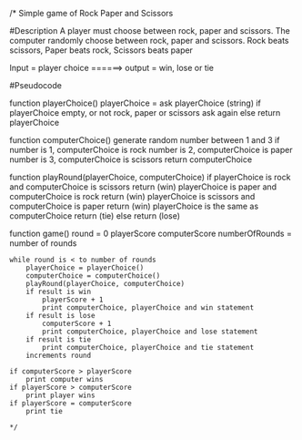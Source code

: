 /*  Simple game of Rock Paper and Scissors 

#Description
A player must choose between rock, paper and scissors. 
The computer randomly choose between rock, paper and scissors.
Rock beats scissors,
Paper beats rock,
Scissors beats paper

Input = player choice ======> output =  win, lose or tie

#Pseudocode

function playerChoice()
    playerChoice = ask playerChoice (string)
    if playerChoice empty, or not rock, paper or scissors
        ask again
    else
        return playerChoice

function computerChoice()
    generate random number between 1 and 3
    if
        number is 1, computerChoice is rock
        number is 2, computerChoice is paper
        number is 3, computerChoice is scissors
    return computerChoice

function playRound(playerChoice, computerChoice)
    if
        playerChoice is rock and computerChoice is scissors
            return (win)
        playerChoice is paper and computerChoice is rock
            return (win)
        playerChoice is scissors and computerChoice is paper
            return (win)
        playerChoice is the same as computerChoice
            return (tie)
        else
            return (lose)

function game()
    round = 0
    playerScore
    computerScore
    numberOfRounds = number of rounds

    while round is < to number of rounds
        playerChoice = playerChoice()
        computerChoice = computerChoice()
        playRound(playerChoice, computerChoice)
        if result is win
            playerScore + 1
            print computerChoice, playerChoice and win statement
        if result is lose
            computerScore + 1
            print computerChoice, playerChoice and lose statement
        if result is tie
            print computerChoice, playerChoice and tie statement
        increments round
    
    if computerScore > playerScore
        print computer wins
    if playerScore > computerScore
        print player wins
    if playerScore = computerScore
        print tie

    */